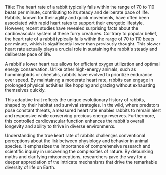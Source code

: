Title: The heart rate of a rabbit typically falls within the range of 70 to 110 beats per minute, contributing to its steady and deliberate pace of life.
Rabbits, known for their agility and quick movements, have often been associated with rapid heart rates to support their energetic lifestyle. However, recent studies have revealed surprising facts about the cardiovascular system of these furry creatures. Contrary to popular belief, the heart rate of a rabbit typically falls within the range of 70 to 110 beats per minute, which is significantly lower than previously thought. This slower heart rate actually plays a crucial role in sustaining the rabbit's steady and deliberate pace of life.

A rabbit's lower heart rate allows for efficient oxygen utilization and optimal energy conservation. Unlike other high-energy animals, such as hummingbirds or cheetahs, rabbits have evolved to prioritize endurance over speed. By maintaining a moderate heart rate, rabbits can engage in prolonged physical activities like hopping and grazing without exhausting themselves quickly.

This adaptive trait reflects the unique evolutionary history of rabbits, shaped by their habitat and survival strategies. In the wild, where predators pose constant threats, a measured heart rate enables rabbits to remain alert and responsive while conserving precious energy reserves. Furthermore, this controlled cardiovascular function enhances the rabbit's overall longevity and ability to thrive in diverse environments.

Understanding the true heart rate of rabbits challenges conventional perceptions about the link between physiology and behavior in animal species. It emphasizes the importance of comprehensive research and scientific inquiry in uncovering the complexities of nature. By debunking myths and clarifying misconceptions, researchers pave the way for a deeper appreciation of the intricate mechanisms that drive the remarkable diversity of life on Earth.